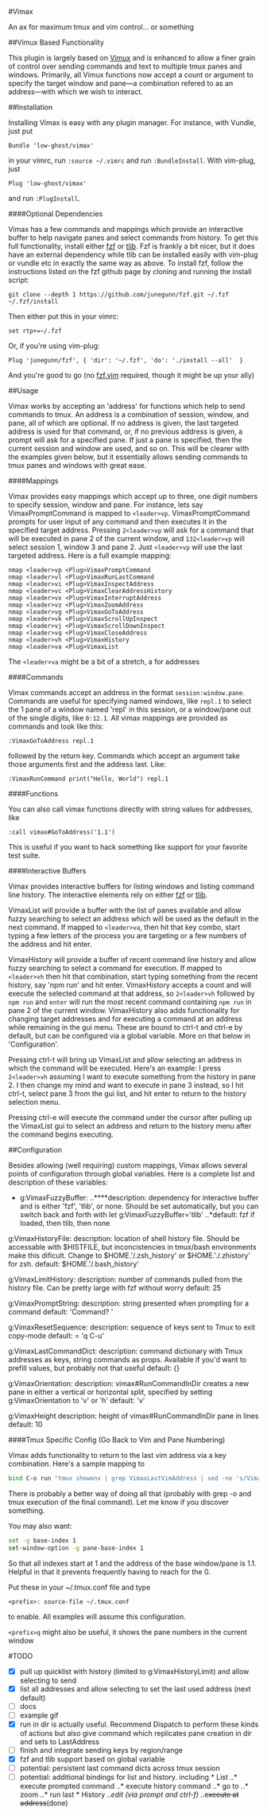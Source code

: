 #Vimax

An ax for maximum tmux and vim control... or something

##Vimux Based Functionality

This plugin is largely based on [Vimux](https://github.com//benmills/vimux) and is enhanced to allow a finer grain of control
over sending commands and text to multiple tmux panes and windows. Primarily, all Vimux functions now accept
a count or argument to specify the target window and pane—a combination refered to as an address—with which we wish to interact.

##Installation

Installing Vimax is easy with any plugin manager. For instance, with Vundle, just put
```
Bundle 'low-ghost/vimax'
```
in your vimrc, run `:source ~/.vimrc` and run `:BundleInstall`. With vim-plug, just
```
Plug 'low-ghost/vimax'
```
and run `:PlugInstall`.

####Optional Dependencies

Vimax has a few commands and mappings which provide an interactive buffer to help navigate panes and select commands from history.
To get this full functionality, install either [fzf](https://github.com/junegunn/fzf) or [tlib](https://github.com/tomtom/tlib_vim).
Fzf is frankly a bit nicer, but it does have an external dependency while tlib can be installed easily with vim-plug or vundle etc
in exactly the same way as above. To install fzf, follow the instructions listed on the fzf github page by cloning and running the install script:
```
git clone --depth 1 https://github.com/junegunn/fzf.git ~/.fzf
~/.fzf/install
```
Then either put this in your vimrc:
```
set rtp+=~/.fzf
```
Or, if you're using vim-plug:
```
Plug 'junegunn/fzf', { 'dir': '~/.fzf', 'do': './install --all'  }
```
And you're good to go (no [fzf.vim](https://github.com/junegunn/fzf.vim) required, though it might be up your ally)

##Usage

Vimax works by accepting an 'address' for functions which help to send commands to tmux.
An address is a combination of session, window, and pane, all of which are optional.
If no address is given, the last targeted address is used for that command, or, if
no previous address is given, a prompt will ask for a specified pane.
If just a pane is specified, then the current session and window are used, and so on.
This will be clearer with the examples given below, but it essentially allows
sending commands to tmux panes and windows with great ease.

####Mappings

Vimax provides easy mappings which accept up to three, one digit numbers to specify session, window and pane.
For instance, lets say VimaxPromptCommand is mapped to `<leader>vp`.
VimaxPromptCommand prompts for user input of any command and then executes it in the specified target address.
Pressing `2<leader>vp` will ask for a command that will be executed in pane 2
of the current window, and `132<leader>vp` will select session 1, window 3 and pane 2. Just `<leader>vp` will use the last targeted address.
Here is a full example mapping:

```
nmap <leader>vp <Plug>VimaxPromptCommand
nmap <leader>vl <Plug>VimaxRunLastCommand
nmap <leader>vi <Plug>VimaxInspectAddress
nmap <leader>vc <Plug>VimaxClearAddressHistory
nmap <leader>vx <Plug>VimaxInterruptAddress
nmap <leader>vz <Plug>VimaxZoomAddress
nmap <leader>vg <Plug>VimaxGoToAddress
nmap <leader>vk <Plug>VimaxScrollUpInspect
nmap <leader>vj <Plug>VimaxScrollDownInspect
nmap <leader>vq <Plug>VimaxCloseAddress
nmap <leader>vh <Plug>VimaxHistory
nmap <leader>va <Plug>VimaxList
```

The `<leader>va` might be a bit of a stretch, a for addresses

####Commands

Vimax commands accept an address in the format `session:window.pane`.
Commands are useful for specifying named windows, like `repl.1` to
select the 1 pane of a window named 'repl' in this session, or
a window/pane out of the single digits, like `0:12.1`. All vimax mappings
are provided as commands and look like this:
```
:VimaxGoToAddress repl.1
```
followed by the return key.
Commands which accept an argument take those arguments first and the address last. Like:
```
:VimaxRunCommand print("Hello, World") repl.1
```

####Functions

You can also call vimax functions directly with string values for addresses, like
```
:call vimax#GoToAddress('1.1')
```
This is useful if you want to hack something like support for your favorite test suite.

####Interactive Buffers

Vimax provides interactive buffers for listing windows and listing command line history.
The interactive elements rely on either [fzf](https://github.com/junegunn/fzf) or [tlib](https://github.com/tomtom/tlib_vim).

VimaxList will provide a buffer with the list of panes available and allow fuzzy searching to select an address
which will be used as the default in the next command. If mapped to `<leader>va`, then hit that key combo,
start typing a few letters of the process you are targeting or a few numbers of the address and hit enter.

VimaxHistory will provide a buffer of recent command line history and allow fuzzy searching to select a command
for execution. If mapped to `<leader>vh` then hit that combination, start typing something from the recent history,
say 'npm run' and hit enter. VimaxHistory accepts a count and will execute the selected command at that address,
so `2<leader>vh` followed by `npm run` and `enter` will run the most recent command containing `npm run` in pane 2
of the current window. VimaxHistory also adds functionality for changing target addresses and for executing a command at an
address while remaining in the gui menu. These are bound to ctrl-t and ctrl-e by default, but can be configured
via a global variable. More on that below in 'Configuration'.

Pressing ctrl-t will bring up VimaxList and allow selecting an address in which the command will be executed.
Here's an example: I press `2<leader>vh` assuming I want to execute something from the history in pane 2.
I then change my mind and want to execute in pane 3 instead, so I hit ctrl-t, select pane 3 from the gui list,
and hit enter to return to the history selection menu.

Pressing ctrl-e will execute the command under the cursor after pulling up the VimaxList gui to select an address
and return to the history menu after the command begins executing.

##Configuration

Besides allowing (well requiring) custom mappings, Vimax allows several points of configuration through global variables.
Here is a complete list and description of these variables:

* g:VimaxFuzzyBuffer:
..****description: dependency for interactive buffer and is either 'fzf', 'tlib', or none. Should be set automatically,
  but you can switch back and forth with let g:VimaxFuzzyBuffer='tlib'
..*default: fzf if loaded, then tlib, then none


g:VimaxHistoryFile:
    description: location of shell history file. Should be accessable with $HISTFILE, but inconcistencies in tmux/bash
        environments make this dificult. Change to $HOME.'/.zsh_history' or $HOME.'./.zhistory' for zsh.
    default: $HOME.'/.bash_history'

g:VimaxLimitHistory:
    description: number of commands pulled from the history file. Can be pretty large with fzf without worry
    default: 25

g:VimaxPromptString:
    description: string presented when prompting for a command
    default: 'Command? '

g:VimaxResetSequence:
    description: sequence of keys sent to Tmux to exit copy-mode
    default: = 'q C-u'


g:VimaxLastCommandDict:
    description: command dictionary with Tmux addresses as keys, string commands as props. Available if you'd want
        to prefill values, but probably not that useful
    default: {}

g:VimaxOrientation:
    description: vimax#RunCommandInDir creates a new pane in either a vertical or horizontal split, specified
        by setting g:VimaxOrientation to 'v' or 'h'
    default: 'v'

g:VimaxHeight
    description: height of vimax#RunCommandInDir pane in lines
    default: 10


####Tmux Specific Config (Go Back to Vim and Pane Numbering)

Vimax adds functionality to return to the last vim address via a key combination.
Here's a sample mapping to <prefix><C-o>

```bash
bind C-o run "tmux showenv | grep VimaxLastVimAddress | sed -ne 's/VimaxLastVimAddress=\\([[:digit:]]\\).\\([[:digit:]]\\)/tmux select-window -t \\1; tmux select-pane -t \\2/p' | xargs -I % bash -c % bash"
```

There is probably a better way of doing all that (probably with grep -o and tmux execution of the final command).
Let me know if you discover something.

You may also want:

```bash
set -g base-index 1
set-window-option -g pane-base-index 1
```

So that all indexes start at 1 and the address of the base window/pane is 1.1. Helpful in that it prevents frequently having to reach for the 0.

Put these in your ~/.tmux.conf file and type
```
<prefix>: source-file ~/.tmux.conf
```
to enable. All examples will assume this configuration.

`<prefix>q` might also be useful, it shows the pane numbers in the current window

#TODO
- [x] pull up quicklist with history (limited to g:VimaxHistoryLimit) and allow selecting to send
- [x] list all addresses and allow selecting to set the last used address (next default)
- [ ] docs
- [ ] example gif
- [x] run in dir is actually useful. Recommend Dispatch to perform these kinds of actions
      but also give command which replicates pane creation in dir and sets to LastAddress
- [ ] finish and integrate sending keys by region/range
- [x] fzf and tlib support based on global variable
- [ ] potential: persistent last command dicts across tmux session
- [ ] potential: additional bindings for list and history.
      including
      * List
      ..* execute prompted command
      ..* execute history command
      ..* go to
      ..* zoom
      ..* run last
      * History
      ..*edit (via prompt and ctrl-f)
      ..*~~execute at address~~(done)
